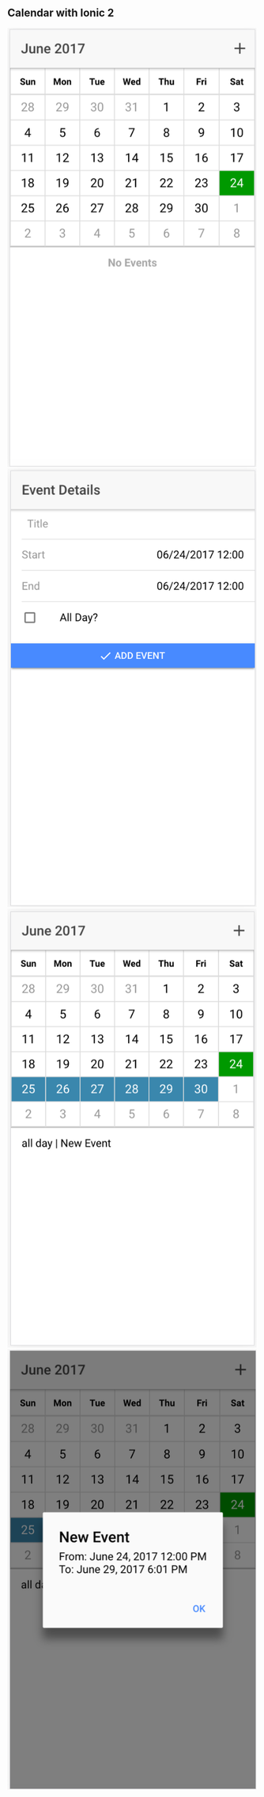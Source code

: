 ## Calendar with Ionic 2 
![IMG1](screenshot/img1.png)
![IMG2](screenshot/img2.png)
![IMG3](screenshot/img3.png)
![IMG4](screenshot/img4.png)

